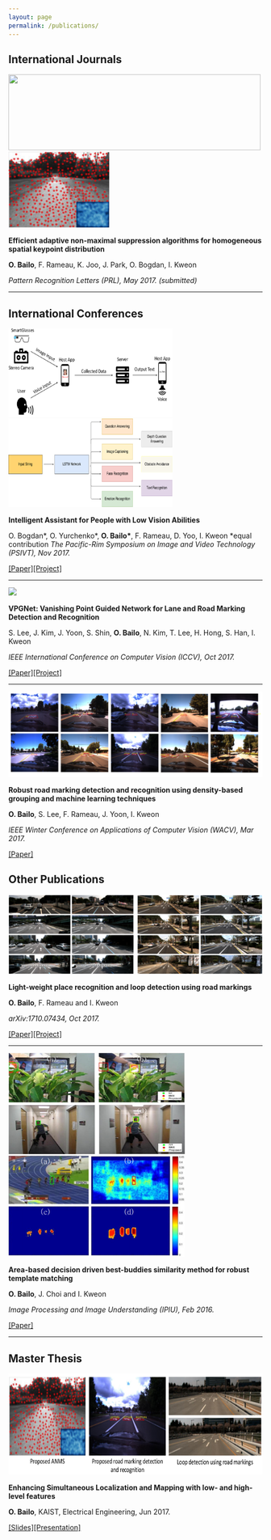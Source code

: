 ```yaml
---
layout: page
permalink: /publications/
---
```


## International Journals

<img src="/images/PRL_Flow.png" width="500" height = "150">  <img src="/images/PRL_Result.png" width="200" height = "150"> 

**Efficient adaptive non-maximal suppression algorithms for homogeneous spatial keypoint distribution**

**O. Bailo**, F. Rameau, K. Joo, J. Park, O. Bogdan, I. Kweon

*Pattern Recognition Letters (PRL), May 2017. (submitted)*


----

## International Conferences

<img src="/images/PSIVT_Outer_Flow.png" width="325" height = "175"> <img src="/images/PSIVT_Inner_Flow.png" width="325" height = "175">

**Intelligent Assistant for People with Low Vision Abilities**

O. Bogdan\*, O. Yurchenko\*, **O. Bailo\***, F. Rameau, D. Yoo, I. Kweon
\*equal contribution
*The Pacific-Rim Symposium on Image and Video Technology (PSIVT), Nov 2017.*

[[Paper]](https://www.researchgate.net/publication/319956300_Intelligent_Assistant_for_People_with_Low_Vision_Abilities)[[Project]](https://github.com/BAILOOL/Assistant-for-People-with-Low-Vision)

----

<img src="https://raw.githubusercontent.com/SeokjuLee/VPGNet/master/teaser.png">

**VPGNet: Vanishing Point Guided Network for Lane and Road Marking Detection and Recognition**

S. Lee, J. Kim, J. Yoon, S. Shin, **O. Bailo**, N. Kim, T. Lee, H. Hong, S. Han, I. Kweon

*IEEE International Conference on Computer Vision (ICCV), Oct 2017.*

[[Paper]](https://www.researchgate.net/publication/320465034_VPGNet_Vanishing_Point_Guided_Network_for_Lane_and_Road_Marking_Detection_and_Recognition)[[Project]](https://github.com/SeokjuLee/VPGNet)

----
<img src="/images/WACV16_Results.png"> 

**Robust road marking detection and recognition using density-based grouping and machine learning techniques**

**O. Bailo**, S. Lee, F. Rameau, J. Yoon, I. Kweon

*IEEE Winter Conference on Applications of Computer Vision (WACV), Mar 2017.*

[[Paper]](https://www.researchgate.net/publication/312286941_Robust_Road_Marking_Detection_and_Recognition_Using_Density-Based_Grouping_and_Machine_Learning_Techniques)

## Other Publications

<img src="/images/PlaceDetectionLoopRecognition.png">

**Light-weight place recognition and loop detection using road markings**

**O. Bailo**, F. Rameau and I. Kweon

*arXiv:1710.07434, Oct 2017.*

[[Paper]](https://www.researchgate.net/publication/320557008_Light-weight_place_recognition_and_loop_detection_using_road_markings)[[Project]](https://github.com/BAILOOL/PlaceRecognition-LoopDetection)

----

<img src="/images/IPIU16_Teaser.png" width="350" height = "200">  <img src="/images/IPIU16_Method.png" width="350" height = "200"> 

**Area-based decision driven best-buddies similarity method for robust template matching**

**O. Bailo**, J. Choi and I. Kweon

*Image Processing and Image Understanding (IPIU), Feb 2016.*

[[Paper]](https://drive.google.com/open?id=0B7gHxBEfGEWcZ0pIUk14QVpIRmc)

----

## Master Thesis

<img src="/images/MasterThesis_Teaser.png" width="700" height = "200">

**Enhancing Simultaneous Localization and Mapping with low- and high- level features**

**O. Bailo**, KAIST, Electrical Engineering, Jun 2017.

[[Slides]](https://1drv.ms/b/s!AiL1Yzy0p5YhgwtFdtFBY-MCNKsN)[[Presentation]](https://1drv.ms/p/s!AiL1Yzy0p5Yhgw2g4_KDmI5jvsdj)
